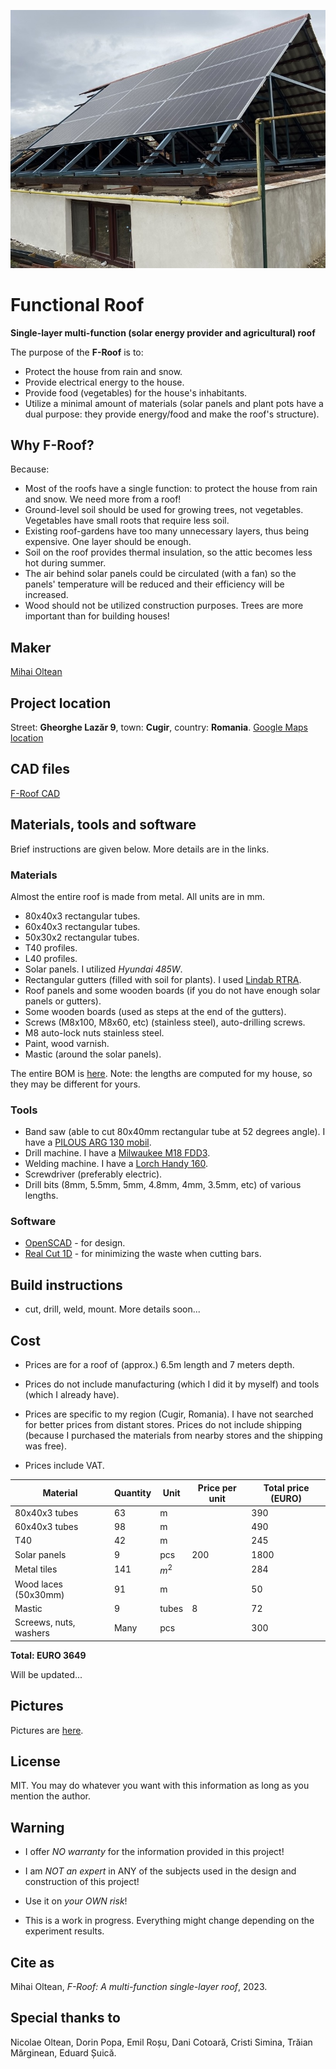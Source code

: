 ![f-roof](../pictures/f_roof_1.jpeg)

# Functional Roof

__Single-layer multi-function (solar energy provider and agricultural) roof__

The purpose of the __F-Roof__ is to:

- Protect the house from rain and snow.
- Provide electrical energy to the house.
- Provide food (vegetables) for the house's inhabitants.
- Utilize a minimal amount of materials (solar panels and plant pots have a dual purpose: they provide energy/food and make the roof's structure).

## Why F-Roof?

Because:

- Most of the roofs have a single function: to protect the house from rain and snow. We need more from a roof!
- Ground-level soil should be used for growing trees, not vegetables. Vegetables have small roots that require less soil.
- Existing roof-gardens have too many unnecessary layers, thus being expensive. One layer should be enough.
- Soil on the roof provides thermal insulation, so the attic becomes less hot during summer.
- The air behind solar panels could be circulated (with a fan) so the panels' temperature will be reduced and their efficiency will be increased.
- Wood should not be utilized construction purposes. Trees are more important than for building houses! 

## Maker

[Mihai Oltean](https://mihaioltean.github.io)

## Project location

Street: **Gheorghe Lazăr 9**, town: **Cugir**, country: **Romania**. [Google Maps location](https://maps.app.goo.gl/KsL6PsEaSgzJYHLw7)

## CAD files

[F-Roof CAD](https://github.com/f-roof/cad)

## Materials, tools and software

Brief instructions are given below. More details are in the links.

### Materials

Almost the entire roof is made from metal.
All units are in mm.

- 80x40x3 rectangular tubes.
- 60x40x3 rectangular tubes.
- 50x30x2 rectangular tubes.
- T40 profiles.
- L40 profiles.
- Solar panels. I utilized *Hyundai 485W*.
- Rectangular gutters (filled with soil for plants). I used [Lindab RTRA](https://www.lindab.com/Catalog/building-products/rainwater-systems/gutter/gutter-rectangular/rtra/?sort=popularity&display=16&page=1).
- Roof panels and some wooden boards (if you do not have enough solar panels or gutters).
- Some wooden boards (used as steps at the end of the gutters).
- Screws (M8x100, M8x60, etc) (stainless steel), auto-drilling screws.
- M8 auto-lock nuts stainless steel.
- Paint, wood varnish.
- Mastic (around the solar panels).

The entire BOM is [here](bom.md). Note: the lengths are computed for my house, so they may be different for yours.

### Tools

- Band saw (able to cut 80x40mm rectangular tube at 52 degrees angle). I have a [PILOUS ARG 130 mobil](https://www.pilous.cz/en/metal/bandsaws/manual/arg-130-mobil).
- Drill machine. I have a [Milwaukee M18 FDD3](https://www.milwaukeetool.com/).
- Welding machine. I have a [Lorch Handy 160](https://lorch.eu).
- Screwdriver (preferably electric).
- Drill bits (8mm, 5.5mm, 5mm, 4.8mm, 4mm, 3.5mm, etc) of various lengths.

### Software

- [OpenSCAD](https://openscad.org) - for design.
- [Real Cut 1D](https://optimalprograms.com/realcut1d.htm) - for minimizing the waste when cutting bars.

## Build instructions

- cut, drill, weld, mount.
More details soon...

## Cost

- Prices are for a roof of (approx.) 6.5m length and 7 meters depth.

- Prices do not include manufacturing (which I did it by myself) and tools (which I already have).

- Prices are specific to my region (Cugir, Romania). I have not searched for better prices from distant stores. Prices do not include shipping (because I purchased the materials from nearby stores and the shipping was free).

- Prices include VAT.

|Material     |Quantity |Unit |Price per unit| Total price (EURO)|
| ----------- | ------- | --- | ------- | --- |
|80x40x3 tubes|63|m      ||390         |
|60x40x3 tubes|98|m      ||490         |
|T40|42|m||245|
|Solar panels|9|pcs|200|1800|
|Metal tiles|141|$m^2$||284|
|Wood laces (50x30mm)|91|m||50|
|Mastic|9|tubes|8|72|
|Screews, nuts, washers|Many|pcs||300|

**Total: EURO 3649**

Will be updated...

## Pictures

Pictures are [here](pictures.md).

## License

MIT. You may do whatever you want with this information as long as you mention the author.

## Warning

- I offer *NO warranty* for the information provided in this project!

- I am *NOT an expert* in ANY of the subjects used in the design and construction of this project! 

- Use it on *your OWN risk*!

- This is a work in progress. Everything might change depending on the experiment results.

## Cite as

Mihai Oltean, *F-Roof: A multi-function single-layer roof*, 2023.

## Special thanks to

Nicolae Oltean, Dorin Popa, Emil Roșu, Dani Cotoară, Cristi Simina, Trăian Mărginean, Eduard Șuică.